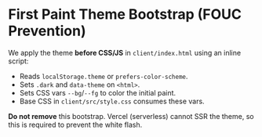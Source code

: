 # First Paint Theme Bootstrap (FOUC Prevention)

We apply the theme **before CSS/JS** in `client/index.html` using an inline script:

- Reads `localStorage.theme` or `prefers-color-scheme`.
- Sets `.dark` and `data-theme` on `<html>`.
- Sets CSS vars `--bg`/`--fg` to color the initial paint.
- Base CSS in `client/src/style.css` consumes these vars.

**Do not remove** this bootstrap. Vercel (serverless) cannot SSR the theme, so this is required to prevent the white flash.
 